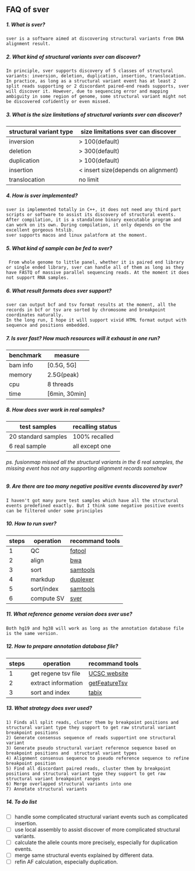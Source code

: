 ## FAQ of sver

##### 1. What is sver?
    sver is a software aimed at discovering structural variants from DNA alignment result.
  
##### 2. What kind of structural variants sver can discover?
    In principle, sver supports discovery of 5 classes of structural variants: inversion, deletion, duplication, insertion, translocation.  
    In practice, as long as a structural variant event has at least 2 split reads supporting or 2 discordant paired-end reads supports, sver will discover it. However, due to sequencing error and mapping ambiguity in some region of genome, some structural variant might not be discovered cofidently or even missed. 
    
##### 3. What is the size limitations of structural variants sver can discover? 
|structural variant type| size limitations sver can discover
|-----------------------|--------------------------------------
|inversion              | > 100(default)
|deletion               | > 300(default)
|duplication            | > 100(default)
|insertion              | < insert size(depends on alignment)
|translocation          | no limit

##### 4. How is sver implemented?  
    sver is implemented totally in C++, it does not need any third part scripts or software to assist its discovery of structural events. 
    After compilation, it is a standalone binary executable program and can work on its own. During compilation, it only depends on the excellent gorgeous htslib. 
    sver supports macos and linux palatform at the moment.  

##### 5. What kind of sample can be fed to sver?  
     From whole genome to little panel, whether it is paired end library or single ended library, sver can handle all of them as long as they have FASTQ of massive parallel sequencing reads. At the moment it does not support RNA samples. 
      
##### 6. What result formats does sver support?  
    sver can output bcf and tsv format results at the moment, all the records in bcf or tsv are sorted by chromosome and breakpoint coordinates naturally.  
    In the long run, I hope it will support vivid HTML format output with sequence and positions embedded.
    
##### 7. Is sver fast? How much resources will it exhaust in one run?  
|benchmark| measure
|---------|-----------
|bam info | [0.5G, 5G]
|memory   | 2.5G(peak)
|cpu      | 8 threads
|time     | [6min, 30min]
    
##### 8. How does sver work in real samples?  
|test samples       | recalling status
|-------------------|---------------------
|20 standard samples| 100% recalled
|6 real sample      | all except one
###### ps. fusionmap missed all the structural variants in the 6 real samples, the missing event has not any supporting alignment records somehow

##### 9. Are there are too many negative positive events discovered by sver?  
    I haven't got many pure test samples which have all the structural events predefined exactly. But I think some negative positive events can be filtered under some principles  

##### 10. How to run sver?
|steps|operation  |recommand tools
|-----|-----------|----------------------------------------------
|1    | QC        |[fqtool](https://github.com/vanNul/fqtool)
|2    | align     |[bwa](https://github.com/lh3/bwa)
|3    | sort      |[samtools](https://github.com/samtools/samtools)
|4    | markdup   |[duplexer](https://github.com/vanNul/duplexer)
|5    | sort/index|[samtools](https://github.com/samtools/samtools)
|6    | compute SV|[sver](https://github.com/vanNul/sver)

##### 11. What reference genome version does sver use?  
    Both hg19 and hg38 will work as long as the annotation database file is the same version.  

##### 12. How to prepare annotation database file?  
|steps|operation          |recommand tools
|-----|-------------------|---------------------------------------------------
|1    |get regene tsv file| [UCSC website](https://genome.ucsc.edu/index.html)
|2    |extract information| [getFeatureTsv](https://github.com/vanNul/util/blob/master/getFeatureTsv.cpp)
|3    |sort and index     | [tabix](https://github.com/samtools/htslib)

##### 13. What strategy does sver used?  
    1) Finds all split reads, cluster them by breakpoint positions and structural variant type they support to get raw strutural variant breakpoint positions   
    2) Generate consensus sequence of reads supportint one structural variant  
    3) Generate pseudo structural variant reference sequence based on breakpoint positions and  structural variant types  
    4) Alignment consensus sequence to pseudo reference sequence to refine breakpoint position
    5) Find all discordant paired reads, cluster them by breakpoint positions and structural variant type they support to get raw structural variant breakpoint ranges  
    6) Merge overlapped structural variants into one  
    7) Annotate structural variants     

##### 14. To do list
- [ ] handle some complicated structural variant events such as complicated insertion.
- [ ] use local assembly to assist discover of more complicated structural variants.
- [ ] calculate the allele counts more precisely, especially for duplication events.
- [ ] merge same structural events explained by different data.
- [ ] refin AF calculation, especially duplication.
